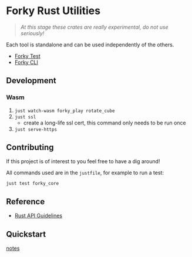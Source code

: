 # Forky Rust Utilities

> *At this stage these crates are really experimental, do not use seriously!*

Each tool is standalone and can be used independently of the others.
- [Forky Test](./crates/forky_test/README.md)
- [Forky CLI](./crates/forky_cli/README.md)


## Development

### Wasm

1. `just watch-wasm forky_play rotate_cube`
2. `just ssl`
	-	create a long-life ssl cert, this command only needs to be run once
3. `just serve-https`

## Contributing

If this project is of interest to you feel free to have a dig around! 

All commands used are in the `justfile`, for example to run a test:
```shX
just test forky_core
```

## Reference
- [Rust API Guidelines](https://rust-lang.github.io/api-guidelines/)

## Quickstart
[notes](docs/notes.md)